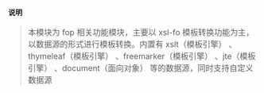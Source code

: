 #### 说明

> <font size=3>本模块为 fop 相关功能模块，主要以 xsl-fo 模板转换功能为主，以数据源的形式进行模板转换。内置有 xslt（模板引擎） 、thymeleaf（模板引擎） 、freemarker（模板引擎） 、jte（模板引擎） 、document（面向对象） 等的数据源，同时支持自定义数据源</font>